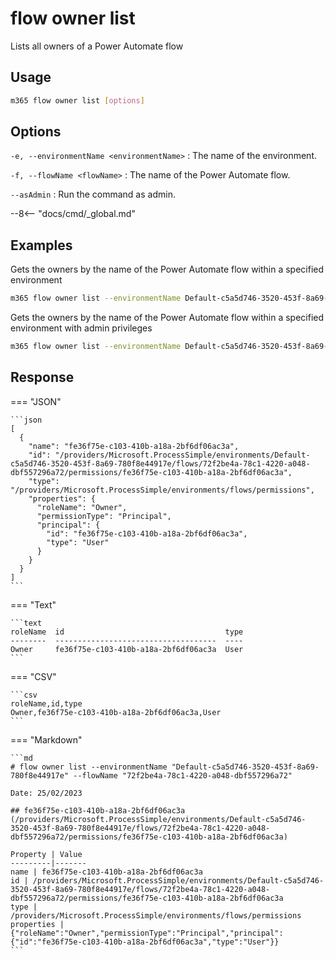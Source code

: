 # flow owner list

Lists all owners of a Power Automate flow

## Usage

```sh
m365 flow owner list [options]
```

## Options

`-e, --environmentName <environmentName>`
: The name of the environment.

`-f, --flowName <flowName>`
: The name of the Power Automate flow.

`--asAdmin`
: Run the command as admin.

--8<-- "docs/cmd/_global.md"

## Examples

Gets the owners by the name of the Power Automate flow within a specified environment

```sh
m365 flow owner list --environmentName Default-c5a5d746-3520-453f-8a69-780f8e44917e --flowName 72f2be4a-78c1-4220-a048-dbf557296a72
```

Gets the owners by the name of the Power Automate flow within a specified environment with admin privileges

```sh
m365 flow owner list --environmentName Default-c5a5d746-3520-453f-8a69-780f8e44917e --flowName 72f2be4a-78c1-4220-a048-dbf557296a72 --asAdmin
```

## Response

=== "JSON"

    ```json
    [
      {
        "name": "fe36f75e-c103-410b-a18a-2bf6df06ac3a",
        "id": "/providers/Microsoft.ProcessSimple/environments/Default-c5a5d746-3520-453f-8a69-780f8e44917e/flows/72f2be4a-78c1-4220-a048-dbf557296a72/permissions/fe36f75e-c103-410b-a18a-2bf6df06ac3a",
        "type": "/providers/Microsoft.ProcessSimple/environments/flows/permissions",
        "properties": {
          "roleName": "Owner",
          "permissionType": "Principal",
          "principal": {
            "id": "fe36f75e-c103-410b-a18a-2bf6df06ac3a",
            "type": "User"
          }
        }
      }
    ]
    ```

=== "Text"

    ```text
    roleName  id                                    type
    --------  ------------------------------------  ----
    Owner     fe36f75e-c103-410b-a18a-2bf6df06ac3a  User
    ```

=== "CSV"

    ```csv
    roleName,id,type
    Owner,fe36f75e-c103-410b-a18a-2bf6df06ac3a,User
    ```

=== "Markdown"

    ```md
    # flow owner list --environmentName "Default-c5a5d746-3520-453f-8a69-780f8e44917e" --flowName "72f2be4a-78c1-4220-a048-dbf557296a72"

    Date: 25/02/2023

    ## fe36f75e-c103-410b-a18a-2bf6df06ac3a (/providers/Microsoft.ProcessSimple/environments/Default-c5a5d746-3520-453f-8a69-780f8e44917e/flows/72f2be4a-78c1-4220-a048-dbf557296a72/permissions/fe36f75e-c103-410b-a18a-2bf6df06ac3a)

    Property | Value
    ---------|-------
    name | fe36f75e-c103-410b-a18a-2bf6df06ac3a
    id | /providers/Microsoft.ProcessSimple/environments/Default-c5a5d746-3520-453f-8a69-780f8e44917e/flows/72f2be4a-78c1-4220-a048-dbf557296a72/permissions/fe36f75e-c103-410b-a18a-2bf6df06ac3a
    type | /providers/Microsoft.ProcessSimple/environments/flows/permissions
    properties | {"roleName":"Owner","permissionType":"Principal","principal":{"id":"fe36f75e-c103-410b-a18a-2bf6df06ac3a","type":"User"}}
    ```
